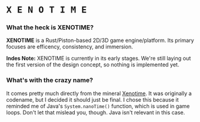 # `X E N O T I M E`

### What the heck is XENOTIME?

**XENOTIME** is a Rust/Piston-based 2D/3D game engine/platform. Its primary focuses are efficency, consistency, and immersion.

**Indes Note:** XENOTIME is currently in its early stages. We're still laying out the first version of the design concept, so
nothing is implemented yet.

### What's with the crazy name?

It comes pretty much directly from the mineral [Xenotime](https://en.wikipedia.org/wiki/Xenotime). It was originally a codename,
but I decided it should just be final. I chose this because it reminded me of Java's `System.nanoTime()` function, which is used
in game loops. Don't let that mislead you, though. Java isn't relevant in this case.
